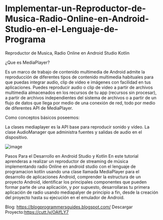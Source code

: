 # Implementar-un-Reproductor-de-Musica-Radio-Online-en-Android-Studio-en-el-Lenguaje-de-Programa
Reproductor de Musica, Radio Online en Android Studio Kotlin

¿Que es MediaPlayer?

Es un marco de trabajo de contenido multimedia de Android admite la reproducción de diferentes tipos de contenido multimedia habituales para que puedas integrar audio, clip de video e imágenes con facilidad en tus aplicaciones. Puedes reproducir audio o clip de video a partir de archivos multimedia almacenados en los recursos de tu app (recursos sin procesar), a partir de archivos independientes del sistema de archivos o a partir de un flujo de datos que llega por medio de una conexión de red, todo por medio de diferentes API de MediaPlayer.

Como conceptos básicos poseemos:

La clases mediaplayer es la API base para reproducir sonido y vídeo.
La clase AudioManager que administra fuentes y salidas de audio en el dispositivo.

![image](https://user-images.githubusercontent.com/81777537/147771239-762669c1-8108-427a-bd4b-cd77a852a0b3.png)

Pasos Para el Desarrollo en Android Studio y Kotlin
En este tutorial aprenderas a realizar un reproductor de streaming de música implementando radio Online en android studio con el lenguaje de programacion kotlin usando una clase llamada MediaPlayer para el desarrollo de aplicaciones Android, comprender la estructura de un proyecto Android, identificar los principales componentes que pueden formar parte de una aplicación, y por supuesto, desarrollaras tu primera aplicación  de radio usando mediapalyer de principio a fin, desde la creación del proyecto hasta su ejecución en el emulador de Android.

Blog: https://blogprogrammersguides.blogspot.com/
Descargar Proyecto:https://cutt.ly/OAlfLY7

